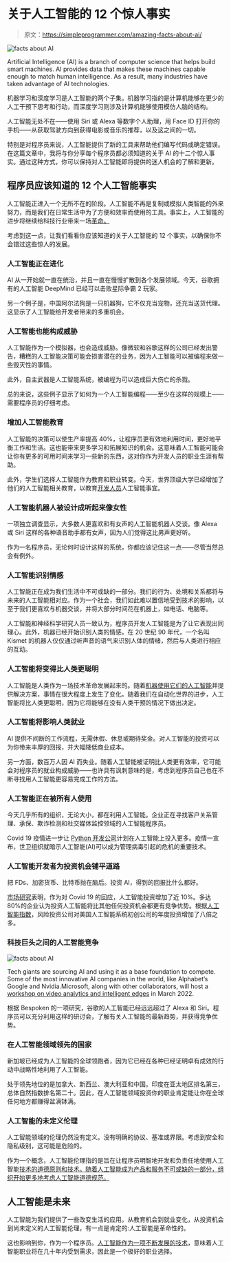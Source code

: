 # 关于人工智能的 12 个惊人事实

> 原文：<https://simpleprogrammer.com/amazing-facts-about-ai/>

![facts about AI](img/2f956e826cf2de0ce5f949f3b910859a.png)

Artificial Intelligence (AI) is a branch of computer science that helps build smart machines. AI provides data that makes these machines capable enough to match human intelligence. As a result, many industries have taken advantage of AI technologies.

机器学习和深度学习是人工智能的两个子集。机器学习指的是计算机能够在更少的人工干预下思考和行动，而深度学习则涉及计算机能够使用模仿人脑的结构。

人工智能无处不在——使用 Siri 或 Alexa 等数字个人助理，用 Face ID 打开你的手机——从获取驾驶方向到获得电影或音乐的推荐，以及这之间的一切。

特别是对程序员来说，人工智能提供了新的工具来帮助他们编写代码或确定错误。在这篇文章中，我将与你分享每个程序员都必须知道的关于 AI 的十二个惊人事实。通过这种方式，你可以保持对人工智能即将提供的迷人机会的了解和更新。

## 程序员应该知道的 12 个人工智能事实

人工智能正进入一个无所不在的阶段。人工智能不再是复制或模拟人类智能的外来努力，而是我们在日常生活中为了方便和效率而使用的工具。事实上，人工智能的进步将继续给科技行业带来一场[革命。](https://simpleprogrammer.com/ai-and-ml-revolutionizing-developers/)

考虑到这一点，让我们看看你应该知道的关于人工智能的 12 个事实，以确保你不会错过这些惊人的发展。

### 人工智能正在进化

AI 从一开始就一直在统治，并且一直在慢慢扩散到各个发展领域。今天，谷歌拥有的人工智能 DeepMind 已经可以击败星际争霸 2 玩家。

另一个例子是，中国阿尔法狗是一只机器狗，它不仅充当宠物，还充当送货代理。这显示了人工智能给开发者带来的多重机会。

### 人工智能也能构成威胁

人工智能作为一个模拟器，也会造成威胁。像微软和谷歌这样的公司已经发出警告，糟糕的人工智能决策可能会损害潜在的业务，因为人工智能可以被编程来做一些毁灭性的事情。

此外，自主武器是人工智能系统，被编程为可以造成巨大伤亡的杀戮。

总的来说，这些例子显示了如何为一个人工智能编程——至少在这样的规模上——需要程序员的仔细考虑。

### 增加人工智能教育

人工智能的决策可以使生产率提高 40%，让程序员更有效地利用时间，更好地平衡工作和生活。这也能带来更多学习和拓展知识的机会。这意味着人工智能可能会让你有更多的可用时间来学习一些新的东西，这对你作为开发人员的职业生涯有帮助。

此外，学生们选择人工智能作为教育和职业转变。今天，世界顶级大学已经增加了他们的人工智能相关教育，以教育[开发人员](https://www.sifars.com/services/hire-ionic-developer)人工智能事宜。

### 人工智能机器人被设计成听起来像女性

一项独立调查显示，大多数人更喜欢和有女声的人工智能机器人交谈。像 Alexa 或 Siri 这样的各种语音助手都有女声，因为人们觉得这比男声更好听。

作为一名程序员，无论何时设计这样的系统，你都应该记住这一点——尽管当然总会有例外。

### 人工智能识别情感

人工智能正在成为我们生活中不可或缺的一部分。我们的行为、处境和关系都将与未来的人工智能相对应。作为一个社会，我们如此难以置信地受到技术的影响，以至于我们更喜欢与机器交谈，并将大部分时间花在机器上，如电话、电脑等。

人工智能和神经科学研究人员一致认为，程序员开发人工智能是为了让它表现出同理心。此外，机器已经开始识别人类的情感。在 20 世纪 90 年代，一个名叫 Kismet 的机器人仅仅通过听声音的语气来识别人体的情绪，然后与人类进行相应的互动。

### 人工智能将变得比人类更聪明

人工智能是人类作为一场技术革命发展起来的。随着[机器使用它们的人工智能](https://simpleprogrammer.com/ai-ml-transformation-technology-landscape/)并提供解决方案，事情在很大程度上发生了变化。随着我们在自动化世界的进步，人工智能将比人类更聪明，因为它将能够在没有人类干预的情况下做出决定。

### 人工智能将影响人类就业

AI 提供不间断的工作流程，无需休假、休息或期待奖金。对人工智能的投资可以为你带来丰厚的回报，并大幅降低商业成本。

另一方面，数百万人因 AI 而失业。随着人工智能被证明比人类更有效率，它可能会对程序员的就业构成威胁——也许具有讽刺意味的是，考虑到程序员自己也在不断寻找用人工智能更容易完成工作的方法。

### 人工智能正在被所有人使用

今天几乎所有的组织，无论大小，都在利用人工智能。企业正在寻找客户关系管理、承保、欺诈检测和社交媒体监控领域的人工智能程序员。

Covid 19 疫情进一步让 [Python 开发公司](https://www.sifars.com/services/python-development-company)计划在人工智能上投入更多。疫情一宣布，世卫组织就暗示人工智能(AI)可以成为管理病毒引起的危机的重要技术。

### 人工智能开发者为投资机会铺平道路

把 FDs、加密货币、比特币抛在脑后。投资 AI，得到的回报比什么都好。

[市场研究](https://www.natureindex.com/supplements/nature-index-2020-ai/tables/countries)表明，作为对 Covid 19 的回应，人工智能投资增加了近 10%。多达 80%的企业认为投资人工智能将比其他任何投资机会都更有竞争优势。根据[人工智能指数](https://aipo-api.buddyweb.fr/app/uploads/2021/03/2021-AI-Index-Report.pdf)，风险投资公司对美国人工智能系统初创公司的年度投资增加了八倍之多。

### 科技巨头之间的人工智能竞争

![facts about AI](img/12ff537fdbff7ca03e6c0e4453be5e5e.png)

Tech giants are sourcing AI and using it as a base foundation to compete. Some of the most innovative AI companies in the world, like Alphabet’s Google and Nvidia.Microsoft, along with other collaborators, will host a [workshop on video analytics and intelligent edges](https://www.microsoft.com/en-us/research/event/the-3rd-workshop-on-hot-topics-in-video-analytics-and-intelligent-edges/) in March 2022.

根据 Bespoken 的一项研究，谷歌的人工智能已经远远超过了 Alexa 和 Siri。程序员可以充分利用这样的研讨会，了解有关人工智能的最新趋势，并获得竞争优势。

### 在人工智能领域领先的国家

新加坡已经成为人工智能的全球领跑者，因为它已经在各种已经证明卓有成效的行动中战略性地利用了人工智能。 

处于领先地位的是加拿大、新西兰、澳大利亚和中国。印度在亚太地区排名第三，总体自然指数排名第二十。因此，在人工智能领域投资你的职业肯定能让你在全球任何地方都赚得盆满钵满。

### 人工智能的未定义伦理

人工智能领域的伦理仍然没有定义。没有明确的协议、基准或界限。考虑到安全和隐私级别，这可能是危险的。

作为一个概念，人工智能伦理指的是旨在让程序员明智地开发和负责任地使用人工智能[技术的道德原则和技术。随着人工智能成为产品和服务不可或缺的一部分，组织开始更多地考虑人工智能道德规范。](https://www.sifars.com/services/react-js-developer)

## 人工智能是未来

人工智能为我们提供了一些改变生活的应用。从教育机会到就业变化，从投资机会到尚未定义的人工智能伦理，有一点是肯定的:人工智能是革命性的。

这也影响到你，作为一个程序员。[人工智能作为一项不断发展的技术](https://www.amazon.com/dp/0070087709/makithecompsi-20)，意味着人工智能职业将在几十年内受到需求，因此是一个极好的职业选择。